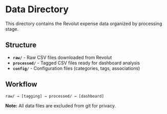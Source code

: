 # Data Directory

This directory contains the Revolut expense data organized by processing stage.

## Structure

- **`raw/`** - Raw CSV files downloaded from Revolut
- **`processed/`** - Tagged CSV files ready for dashboard analysis  
- **`config/`** - Configuration files (categories, tags, associations)

## Workflow

```
raw/ → [tagging] → processed/ → [dashboard]
```

**Note:** All data files are excluded from git for privacy. 